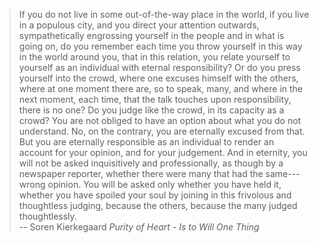 > If you do not live in some out-of-the-way place in the world, if you live in a populous city, and you direct your attention outwards, sympathetically engrossing yourself in the people and in what is going on, do you remember each time you throw yourself in this way in the world around you, that in this relation, you relate yourself to yourself as an individual with eternal responsibility? Or do you press yourself into the crowd, where one excuses himself with the others, where at one moment there are, so to speak, many, and where in the next moment, each time, that the talk touches upon responsibility, there is no one? Do you judge like the crowd, in its capacity as a crowd?  You are not obliged to have an option about what you do not understand.  No, on the contrary, you are eternally excused from that.  But you are eternally responsible as an individual to render an account for your opinion, and for your judgement.  And in eternity, you will not be asked inquisitively and professionally, as though by a newspaper reporter, whether there were many that had the same---wrong opinion. You will be asked only whether you have held it, whether you have spoiled your soul by joining in this frivolous and thoughtless judging, because the others, because the many judged thoughtlessly.  
-- Soren Kierkegaard _Purity of Heart - Is to Will One Thing_
